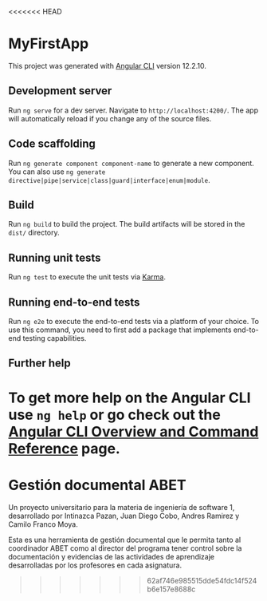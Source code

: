 <<<<<<< HEAD
# MyFirstApp

This project was generated with [Angular CLI](https://github.com/angular/angular-cli) version 12.2.10.

## Development server

Run `ng serve` for a dev server. Navigate to `http://localhost:4200/`. The app will automatically reload if you change any of the source files.

## Code scaffolding

Run `ng generate component component-name` to generate a new component. You can also use `ng generate directive|pipe|service|class|guard|interface|enum|module`.

## Build

Run `ng build` to build the project. The build artifacts will be stored in the `dist/` directory.

## Running unit tests

Run `ng test` to execute the unit tests via [Karma](https://karma-runner.github.io).

## Running end-to-end tests

Run `ng e2e` to execute the end-to-end tests via a platform of your choice. To use this command, you need to first add a package that implements end-to-end testing capabilities.

## Further help

To get more help on the Angular CLI use `ng help` or go check out the [Angular CLI Overview and Command Reference](https://angular.io/cli) page.
=======
# Gestión documental ABET

Un proyecto universitario para la materia de ingeniería de software 1, desarrollado por Intinazca Pazan, Juan Diego Cobo, Andres Ramirez y Camilo Franco Moya.

Esta es una herramienta de gestión documental que le permita tanto al coordinador ABET como al director del programa tener control sobre la documentación y evidencias de las actividades de aprendizaje desarrolladas por los profesores en cada asignatura.
>>>>>>> 62af746e985515dde54fdc14f524b6e157e8688c
